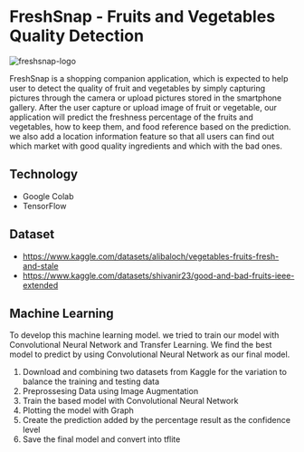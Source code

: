 # FreshSnap - Fruits and Vegetables Quality Detection
![freshsnap-logo](https://user-images.githubusercontent.com/73012972/173266996-7f98b804-9da8-42e6-8a49-39af240f960e.png)

FreshSnap is a shopping companion application, which is expected to help user to detect the quality of fruit and vegetables by simply capturing pictures through the camera or upload pictures stored in the smartphone gallery. After the user capture or upload image of fruit or vegetable, our application will predict the freshness percentage of the fruits and vegetables, how to keep them, and food reference based on the prediction. we also add a location information feature so that all users can find out which market with good quality ingredients and which with the bad ones.

## Technology
* Google Colab
* TensorFlow

## Dataset 
* https://www.kaggle.com/datasets/alibaloch/vegetables-fruits-fresh-and-stale
* https://www.kaggle.com/datasets/shivanir23/good-and-bad-fruits-ieee-extended

## Machine Learning
To develop this machine learning model. we tried to train our model with Convolutional Neural Network and Transfer Learning. We find the best model to predict by using Convolutional Neural Network as our final model. 

1. Download and combining two datasets from Kaggle for the variation to balance the training and testing data
2. Preprossesing Data using Image Augmentation
3. Train the based model with Convolutional Neural Network
4. Plotting the model with Graph 
5. Create the prediction added by the percentage result as the confidence level
6. Save the final model and convert into tflite
